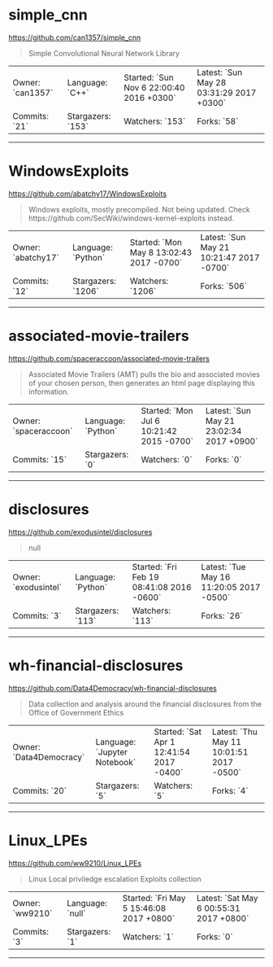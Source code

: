 # simple_cnn

https://github.com/can1357/simple_cnn
<blockquote>
Simple Convolutional Neural Network Library
</blockquote>

<table>
<tr><td>Owner: `can1357`</td>
    <td>Language: `C++`</td>
    <td>Started: `Sun Nov 6 22:00:40 2016 +0300`</td>
    <td>Latest: `Sun May 28 03:31:29 2017 +0300`</td></tr>
<tr><td>Commits: `21`</td>
    <td>Stargazers: `153`</td>
    <td>Watchers: `153`</td>
    <td>Forks: `58`</td></tr>
</table>

---

# WindowsExploits

https://github.com/abatchy17/WindowsExploits
<blockquote>
Windows exploits, mostly precompiled. Not being updated. Check https://github.com/SecWiki/windows-kernel-exploits instead.
</blockquote>

<table>
<tr><td>Owner: `abatchy17`</td>
    <td>Language: `Python`</td>
    <td>Started: `Mon May 8 13:02:43 2017 -0700`</td>
    <td>Latest: `Sun May 21 10:21:47 2017 -0700`</td></tr>
<tr><td>Commits: `12`</td>
    <td>Stargazers: `1206`</td>
    <td>Watchers: `1206`</td>
    <td>Forks: `506`</td></tr>
</table>

---

# associated-movie-trailers

https://github.com/spaceraccoon/associated-movie-trailers
<blockquote>
Associated Movie Trailers (AMT) pulls the bio and associated movies of your chosen person, then generates an html page displaying this information.
</blockquote>

<table>
<tr><td>Owner: `spaceraccoon`</td>
    <td>Language: `Python`</td>
    <td>Started: `Mon Jul 6 10:21:42 2015 -0700`</td>
    <td>Latest: `Sun May 21 23:02:34 2017 +0900`</td></tr>
<tr><td>Commits: `15`</td>
    <td>Stargazers: `0`</td>
    <td>Watchers: `0`</td>
    <td>Forks: `0`</td></tr>
</table>

---

# disclosures

https://github.com/exodusintel/disclosures
<blockquote>
null
</blockquote>

<table>
<tr><td>Owner: `exodusintel`</td>
    <td>Language: `Python`</td>
    <td>Started: `Fri Feb 19 08:41:08 2016 -0600`</td>
    <td>Latest: `Tue May 16 11:20:05 2017 -0500`</td></tr>
<tr><td>Commits: `3`</td>
    <td>Stargazers: `113`</td>
    <td>Watchers: `113`</td>
    <td>Forks: `26`</td></tr>
</table>

---

# wh-financial-disclosures

https://github.com/Data4Democracy/wh-financial-disclosures
<blockquote>
Data collection and analysis around the financial disclosures from the Office of Government Ethics
</blockquote>

<table>
<tr><td>Owner: `Data4Democracy`</td>
    <td>Language: `Jupyter Notebook`</td>
    <td>Started: `Sat Apr 1 12:41:54 2017 -0400`</td>
    <td>Latest: `Thu May 11 10:01:51 2017 -0500`</td></tr>
<tr><td>Commits: `20`</td>
    <td>Stargazers: `5`</td>
    <td>Watchers: `5`</td>
    <td>Forks: `4`</td></tr>
</table>

---

# Linux_LPEs

https://github.com/ww9210/Linux_LPEs
<blockquote>
Linux Local priviledge escalation Exploits collection
</blockquote>

<table>
<tr><td>Owner: `ww9210`</td>
    <td>Language: `null`</td>
    <td>Started: `Fri May 5 15:46:08 2017 +0800`</td>
    <td>Latest: `Sat May 6 00:55:31 2017 +0800`</td></tr>
<tr><td>Commits: `3`</td>
    <td>Stargazers: `1`</td>
    <td>Watchers: `1`</td>
    <td>Forks: `0`</td></tr>
</table>

---

